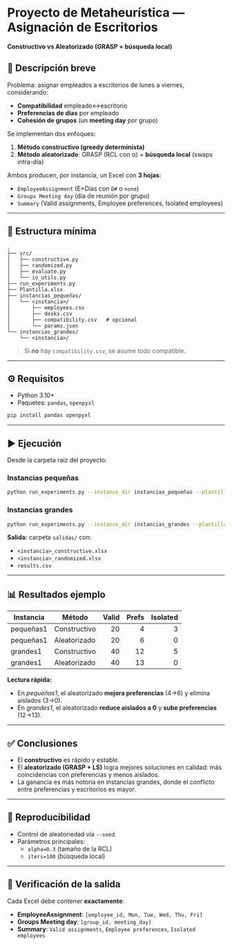 # Proyecto de Metaheurística — Asignación de Escritorios  
**Constructivo vs Aleatorizado (GRASP + búsqueda local)**

## 🧩 Descripción breve
Problema: asignar empleados a escritorios de lunes a viernes, considerando:
- **Compatibilidad** empleado↔escritorio
- **Preferencias de días** por empleado
- **Cohesión de grupos** (un **meeting day** por grupo)

Se implementan dos enfoques:
1. **Método constructivo (greedy determinista)**  
2. **Método aleatorizado**: GRASP (RCL con α) + **búsqueda local** (swaps intra-día)

Ambos producen, por instancia, un Excel con **3 hojas**:
- `EmployeeAssignment` (E×Días con `D#` o `none`)
- `Groups Meeting day` (día de reunión por grupo)
- `Summary` (Valid assignments, Employee preferences, Isolated employees)

---

## 📁 Estructura mínima
```
.
├── src/
│   ├── constructive.py
│   ├── randomized.py
│   ├── evaluate.py
│   └── io_utils.py
├── run_experiments.py
├── Plantilla.xlsx
├── instancias_pequeñas/
│   └── <instancia>/
│       ├── employees.csv
│       ├── desks.csv
│       ├── compatibility.csv   # opcional
│       └── params.json
└── instancias_grandes/
    └── <instancia>/
```

> Si **no** hay `compatibility.csv`, se asume todo compatible.

---

## ⚙️ Requisitos
- Python 3.10+
- Paquetes: `pandas`, `openpyxl`

```bash
pip install pandas openpyxl
```

---

## ▶️ Ejecución
Desde la carpeta raíz del proyecto:

### Instancias pequeñas
```bash
python run_experiments.py --instance_dir instancias_pequeñas --plantilla Plantilla.xlsx --seed 42
```

### Instancias grandes
```bash
python run_experiments.py --instance_dir instancias_grandes --plantilla Plantilla.xlsx --seed 42
```

**Salida:** carpeta `salidas/` con:
- `<instancia>_constructive.xlsx`
- `<instancia>_randomized.xlsx`
- `results.csv`

---

## 📊 Resultados ejemplo
| Instancia  | Método        | Valid | Prefs | Isolated |
|------------|---------------|------:|------:|---------:|
| pequeñas1  | Constructivo  | 20    | 4     | 3        |
| pequeñas1  | Aleatorizado  | 20    | 6     | 0        |
| grandes1   | Constructivo  | 40    | 12    | 5        |
| grandes1   | Aleatorizado  | 40    | 13    | 0        |

**Lectura rápida:**
- En *pequeñas1*, el aleatorizado **mejora preferencias** (4→6) y elimina aislados (3→0).  
- En *grandes1*, el aleatorizado **reduce aislados a 0** y **sube preferencias** (12→13).  

---

## ✅ Conclusiones
- El **constructivo** es rápido y estable.  
- El **aleatorizado (GRASP + LS)** logra mejores soluciones en calidad: más coincidencias con preferencias y menos aislados.  
- La ganancia es más notoria en instancias grandes, donde el conflicto entre preferencias y escritorios es mayor.  

---

## 🔁 Reproducibilidad
- Control de aleatoriedad vía `--seed`.  
- Parámetros principales:
  - `alpha=0.3` (tamaño de la RCL)
  - `iters=100` (búsqueda local)

---

## 🧪 Verificación de la salida
Cada Excel debe contener **exactamente**:
- **EmployeeAssignment**: `[employee_id, Mon, Tue, Wed, Thu, Fri]`
- **Groups Meeting day**: `[group_id, meeting_day]`
- **Summary**: `Valid assignments`, `Employee preferences`, `Isolated employees`


